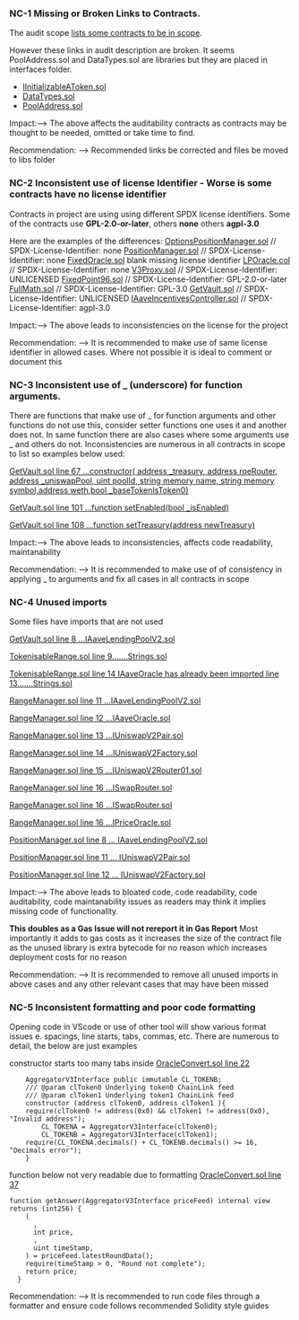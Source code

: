 ### NC-1 Missing or Broken Links to Contracts. 
The audit scope [lists some contracts to be in scope](https://code4rena.com/contests/2023-08-good-entry#top). 

However these links in audit description are broken. It seems PoolAddress.sol and DataTypes.sol are libraries but they are placed in interfaces folder. 
- [IInitializableAToken.sol](https://github.com/code-423n4/2023-08-goodentry/blob/main/contracts/interfaces/IInitializableAToken.sol) 
- [DataTypes.sol](https://github.com/code-423n4/2023-08-goodentry/blob/main/contracts/interfaces/DataTypes.sol) 
- [PoolAddress.sol](https://github.com/code-423n4/2023-08-goodentry/blob/main/contracts/interfaces/PoolAddress.sol)

Impact:--> The above affects the auditability contracts as contracts may be thought to be needed, omitted or take time to find. 

Recommendation: --> Recommended links be corrected and files be moved to libs folder 

### NC-2 Inconsistent use of license Identifier - Worse is some contracts have no license identifier
Contracts in project are using using different SPDX license identifiers. Some of the contracts use **GPL-2.0-or-later**, others **none** others **agpl-3.0**

Here are the examples of the differences:
[OptionsPositionManager.sol](https://github.com/code-423n4/2023-08-goodentry/blob/main/contracts/PositionManager/OptionsPositionManager.sol) // SPDX-License-Identifier: none
[PositionManager.sol](https://github.com/code-423n4/2023-08-goodentry/blob/main/contracts/PositionManager/PositionManager.sol) // SPDX-License-Identifier: none
[FixedOracle.sol](https://github.com/code-423n4/2023-08-goodentry/blob/71c0c0eca8af957202ccdbf5ce2f2a514ffe2e24/contracts/helper/FixedOracle.sol#L1) blank missing license identifier 
[LPOracle.col](https://github.com/code-423n4/2023-08-goodentry/blob/main/contracts/helper/LPOracle.sol) // SPDX-License-Identifier: none
[V3Proxy.sol](https://github.com/code-423n4/2023-08-goodentry/blob/71c0c0eca8af957202ccdbf5ce2f2a514ffe2e24/contracts/helper/V3Proxy.sol#L1C1-L1C33) // SPDX-License-Identifier: UNLICENSED
[FixedPoint96.sol](https://github.com/code-423n4/2023-08-goodentry/blob/71c0c0eca8af957202ccdbf5ce2f2a514ffe2e24/contracts/lib/FixedPoint96.sol#L1C1-L1C39) // SPDX-License-Identifier: GPL-2.0-or-later
[FullMath.sol](https://github.com/code-423n4/2023-08-goodentry/blob/71c0c0eca8af957202ccdbf5ce2f2a514ffe2e24/contracts/lib/FullMath.sol#L1C1-L1C45) // SPDX-License-Identifier: GPL-3.0
[GetVault.sol](https://github.com/code-423n4/2023-08-goodentry/blob/main/contracts/GeVault.sol) // SPDX-License-Identifier: UNLICENSED
[IAaveIncentivesController.sol](https://github.com/code-423n4/2023-08-goodentry/blob/main/interfaces/IAaveIncentivesController.sol) // SPDX-License-Identifier: agpl-3.0

Impact:--> The above leads to inconsistencies on the license for the project 

Recommendation: --> It is recommended to make use of same license identifier in allowed cases. Where not possible it is ideal to comment or document this 

### NC-3 Inconsistent use of _ (underscore) for function arguments. 
There are functions that make use of _ for function arguments and other functions do not use this, consider setter functions one uses it and another does not. In same function there are also cases where some arguments use _ and others do not. Inconsistencies are numerous in all contracts in scope to list so examples below used: 

[GetVault.sol line 67 ...constructor(  address _treasury, address roeRouter, address _uniswapPool, uint poolId, string memory name, string memory symbol,address weth,bool _baseTokenIsToken0)](https://github.com/code-423n4/2023-08-goodentry/blob/71c0c0eca8af957202ccdbf5ce2f2a514ffe2e24/contracts/GeVault.sol#L67) 

[GetVault.sol line 101 ...function setEnabled(bool _isEnabled) ](https://github.com/code-423n4/2023-08-goodentry/blob/71c0c0eca8af957202ccdbf5ce2f2a514ffe2e24/contracts/GeVault.sol#L101) 

[GetVault.sol line 108 ...function setTreasury(address newTreasury) ](https://github.com/code-423n4/2023-08-goodentry/blob/71c0c0eca8af957202ccdbf5ce2f2a514ffe2e24/contracts/GeVault.sol#L108)

Impact:--> The above leads to inconsistencies, affects code readability, maintanability 

Recommendation: --> It is recommended to make use of of consistency in applying _ to arguments and fix all cases in all contracts in scope 

### NC-4 Unused imports 

Some files have imports that are not used 

[GetVault.sol line 8 ...IAaveLendingPoolV2.sol](https://github.com/code-423n4/2023-08-goodentry/blob/71c0c0eca8af957202ccdbf5ce2f2a514ffe2e24/contracts/GeVault.sol#L8C23-L8C41)

[TokenisableRange.sol line 9.......Strings.sol](https://github.com/code-423n4/2023-08-goodentry/blob/71c0c0eca8af957202ccdbf5ce2f2a514ffe2e24/contracts/TokenisableRange.sol#L9C49-L9C56)

[TokenisableRange.sol line 14 IAaveOracle has already been imported line 13.......Strings.sol](https://github.com/code-423n4/2023-08-goodentry/blob/71c0c0eca8af957202ccdbf5ce2f2a514ffe2e24/contracts/TokenisableRange.sol#L14C23-L14C34)

[RangeManager.sol line 11 ...IAaveLendingPoolV2.sol](https://github.com/code-423n4/2023-08-goodentry/blob/71c0c0eca8af957202ccdbf5ce2f2a514ffe2e24/contracts/RangeManager.sol#L11C23-L11C41)

[RangeManager.sol line 12 ...IAaveOracle.sol](https://github.com/code-423n4/2023-08-goodentry/blob/71c0c0eca8af957202ccdbf5ce2f2a514ffe2e24/contracts/RangeManager.sol#L12C23-L12C35)

[RangeManager.sol line 13 ...IUniswapV2Pair.sol](https://github.com/code-423n4/2023-08-goodentry/blob/71c0c0eca8af957202ccdbf5ce2f2a514ffe2e24/contracts/RangeManager.sol#L13C23-L13C37)

[RangeManager.sol line 14 ...IUniswapV2Factory.sol](https://github.com/code-423n4/2023-08-goodentry/blob/71c0c0eca8af957202ccdbf5ce2f2a514ffe2e24/contracts/RangeManager.sol#L14C23-L14C40)

[RangeManager.sol line 15 ...IUniswapV2Router01.sol](https://github.com/code-423n4/2023-08-goodentry/blob/71c0c0eca8af957202ccdbf5ce2f2a514ffe2e24/contracts/RangeManager.sol#L15C23-L15C41)

[RangeManager.sol line 16 ...ISwapRouter.sol](https://github.com/code-423n4/2023-08-goodentry/blob/71c0c0eca8af957202ccdbf5ce2f2a514ffe2e24/contracts/RangeManager.sol#L16C23-L16C34)

[RangeManager.sol line 16 ...ISwapRouter.sol](https://github.com/code-423n4/2023-08-goodentry/blob/71c0c0eca8af957202ccdbf5ce2f2a514ffe2e24/contracts/RangeManager.sol#L16C23-L16C34)

[RangeManager.sol line 16 ...IPriceOracle.sol](https://github.com/code-423n4/2023-08-goodentry/blob/71c0c0eca8af957202ccdbf5ce2f2a514ffe2e24/contracts/RangeManager.sol#L21C43-L21C55)

[PositionManager.sol line 8 ... IAaveLendingPoolV2.sol](https://github.com/code-423n4/2023-08-goodentry/blob/71c0c0eca8af957202ccdbf5ce2f2a514ffe2e24/contracts/PositionManager/PositionManager.sol#L8C46-L8C64)

[PositionManager.sol line 11 ... IUniswapV2Pair.sol](https://github.com/code-423n4/2023-08-goodentry/blob/71c0c0eca8af957202ccdbf5ce2f2a514ffe2e24/contracts/PositionManager/PositionManager.sol#L11C26-L11C40)

[PositionManager.sol line 12 ... IUniswapV2Factory.sol](https://github.com/code-423n4/2023-08-goodentry/blob/71c0c0eca8af957202ccdbf5ce2f2a514ffe2e24/contracts/PositionManager/PositionManager.sol#L12C26-L12C43)

Impact:--> The above leads to bloated code, code readability, code auditability, code maintanability issues as readers may think it implies missing code of functionality. 

**This doubles as a Gas Issue will not rereport it in Gas Report** Most importantly it adds to gas costs as it increases the size of the contract file as the unused library is extra bytecode for no reason which increases deployment costs for no reason  

Recommendation: --> It is recommended to remove all unused imports in above cases and any other relevant cases that may have been missed 

### NC-5 Inconsistent formatting and poor code formatting 

Opening code in VScode or use of other tool will show various format issues e. spacings, line starts, tabs, commas, etc. There are numerous to detail, the below are just examples

constructor starts too many tabs inside [OracleConvert.sol line 22](https://github.com/code-423n4/2023-08-goodentry/blob/71c0c0eca8af957202ccdbf5ce2f2a514ffe2e24/contracts/helper/OracleConvert.sol#L22)
```
    AggregatorV3Interface public immutable CL_TOKENB;
	/// @param clToken0 Underlying token0 ChainLink feed
	/// @param clToken1 Underlying token1 ChainLink feed
	constructor (address clToken0, address clToken1 ){
    require(clToken0 != address(0x0) && clToken1 != address(0x0), "Invalid address");
		CL_TOKENA = AggregatorV3Interface(clToken0);
		CL_TOKENB = AggregatorV3Interface(clToken1);
    require(CL_TOKENA.decimals() + CL_TOKENB.decimals() >= 16, "Decimals error");
	}
```

function below not very readable due to formatting [OracleConvert.sol line 37](https://github.com/code-423n4/2023-08-goodentry/blob/71c0c0eca8af957202ccdbf5ce2f2a514ffe2e24/contracts/helper/OracleConvert.sol#L37C3-L46C4)
```
function getAnswer(AggregatorV3Interface priceFeed) internal view returns (int256) {
    (
      , 
      int price,
      ,
      uint timeStamp,
    ) = priceFeed.latestRoundData();
    require(timeStamp > 0, "Round not complete");
    return price;
  }
```

Recommendation: --> It is recommended to run code files through a formatter and ensure code follows recommended Solidity style guides 


